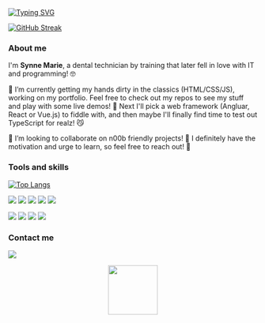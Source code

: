 <!-- Intro animation text -->
<div id="about-me">
<a href="https://git.io/typing-svg"><img src="https://readme-typing-svg.demolab.com?font=Roboto+Condensed&weight=500&size=25&duration=4000&pause=500&color=EB5775&width=550&lines=Hi%2C+I+am+Synne+Marie;It's+nice+to+meet+you!;I+am+a+web+developer;and+also+a+dental+technician" alt="Typing SVG" /></a>
</div>

<!-- Github stats -->
[![GitHub Streak](https://github-readme-streak-stats.herokuapp.com/?user=SMKil)](https://git.io/streak-stats)


### About me
I'm **Synne Marie**, a dental technician by training that later fell in love with IT and programming! 🤓

🌱 I’m currently getting my hands dirty in the classics (HTML/CSS/JS), working on my portfolio. Feel free to check out my repos to see my stuff and play with some live demos! 🤗 Next I'll pick a web framework (Angluar, React or Vue.js) to fiddle with, and then maybe I'll finally find time to test out TypeScript for realz! 😼

👯 I’m looking to collaborate on n00b friendly projects! 👶 I definitely have the motivation and urge to learn, so feel free to reach out! 💪

### Tools and skills
[![Top Langs](https://github-readme-stats.vercel.app/api/top-langs/?username=smkil&theme=swift)](https://github.com/anuraghazra/github-readme-stats)


<!-- Technology -->
[![](https://img.shields.io/badge/HTML5-E34F26?style=for-the-badge&logo=html5&logoColor=white)]([])
[![](https://img.shields.io/badge/CSS3-1572B6?style=for-the-badge&logo=css3&logoColor=white)]([])
[![](https://img.shields.io/badge/JavaScript-F7DF1E?style=for-the-badge&logo=javascript&logoColor=black)]([])
[![](https://img.shields.io/badge/Markdown-000000?style=for-the-badge&logo=markdown&logoColor=white)]([])
[![](https://img.shields.io/badge/Bootstrap-563D7C?style=for-the-badge&logo=bootstrap&logoColor=white)]([])

<!-- Tools -->
[![](https://img.shields.io/badge/Figma-F24E1E?style=for-the-badge&logo=figma&logoColor=white)]([])
[![](https://img.shields.io/badge/Visual_Studio_Code-0078D4?style=for-the-badge&logo=visual%20studio%20code&logoColor=white)]([])
[![](https://img.shields.io/badge/GIT-E44C30?style=for-the-badge&logo=git&logoColor=white)]([])
[![](https://img.shields.io/badge/windows%20terminal-4D4D4D?style=for-the-badge&logo=windows%20terminal&logoColor=white)]([])

### Contact me
[![](https://img.shields.io/badge/LinkedIn-0077B5?style=for-the-badge&logo=linkedin&logoColor=white)]([https://shields.io/](https://www.linkedin.com/in/smko/))

<!-- Cute animation -->
<div id="intro-img" align="center">
    <a href="#"><img src="https://emojis.slackmojis.com/emojis/images/1643511097/37553/bongo_sushi.gif?1643511097" width=100></a>
</div>
